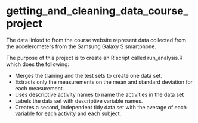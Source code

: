 # getting_and_cleaning_data_course_project

The data linked to from the course website represent data collected from the accelerometers from the Samsung Galaxy S smartphone.

The purpose of this project is to create an R script called run_analysis.R which does the following:

- Merges the training and the test sets to create one data set.
- Extracts only the measurements on the mean and standard deviation for each measurement.
- Uses descriptive activity names to name the activities in the data set
- Labels the data set with descriptive variable names.
- Creates a second, independent tidy data set with the average of each variable for each activity and each subject.
